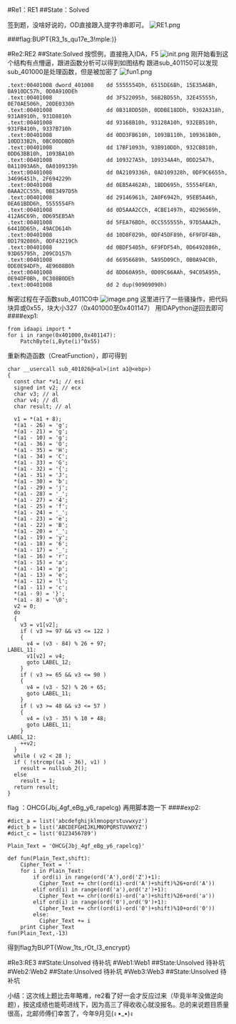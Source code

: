 #Re1：RE1
##State：Solved

签到题，没啥好说的，OD直接跟入提字符串即可。
![RE1.png](https://upload-images.jianshu.io/upload_images/16194151-6a9a6e5257d1e434.png?imageMogr2/auto-orient/strip%7CimageView2/2/w/1240)

###flag:BUPT{R3_1s_qu17e_3!mple:)}

#Re2:RE2
##State:Solved
按惯例，直接拖入IDA，F5
![init.png](https://upload-images.jianshu.io/upload_images/16194151-d49ab6520e99758e.png?imageMogr2/auto-orient/strip%7CimageView2/2/w/1240)
刚开始看到这个结构有点懵逼，跟进函数分析可以得到如图结构
跟进sub_401150可以发现sub_401000是处理函数，但是被加密了
![fun1.png](https://upload-images.jianshu.io/upload_images/16194151-2d8cd3d38e4ba29e.png?imageMogr2/auto-orient/strip%7CimageView2/2/w/1240)
```
.text:00401008 dword_401008    dd 5555554Dh, 6515DE6Bh, 15E35A6Bh, 0A910DC57h, 0D0A910DEh
.text:00401008                 dd 3F522095h, 56B2BD55h, 32E45555h, 0E70AE506h, 20DE0330h
.text:00401008                 dd 0B318DD5Dh, 0DDBE18DDh, 9302A318h, 931A8910h, 931D8810h
.text:00401008                 dd 93168B10h, 93128A10h, 932EB510h, 931FB410h, 9337B710h
.text:00401008                 dd 0DD3FB610h, 1093B110h, 109361B0h, 10DD33B2h, 0BC00DDBDh
.text:00401008                 dd 17BF1093h, 93B910DDh, 932CB810h, 0DD63BB10h, 1093BA10h
.text:00401008                 dd 109327A5h, 109334A4h, 0DD25A7h, 0A11093A6h, 0A0109339h
.text:00401008                 dd 0A2109336h, 0AD109328h, 0DF9C6655h, 34696451h, 2F694229h
.text:00401008                 dd 0EB5A462Ah, 1BDD695h, 55554FEAh, 0AAA2CC55h, 0BE3497D5h
.text:00401008                 dd 29146961h, 2A0F6942h, 95EB5A46h, 0EA61BDD6h, 5555554Fh
.text:00401008                 dd 0D5AAA2CCh, 4CBE1497h, 4D296569h, 412A6C69h, 0D695EB5Ah
.text:00401008                 dd 5FEA76BDh, 0CC555555h, 97D5AAA2h, 6441DD65h, 49ACD614h
.text:00401008                 dd 10D8F029h, 0DF45DF89h, 6F9FDF4Bh, 0D1792086h, 0DF43219Ch
.text:00401008                 dd 0BDF5405h, 6F9FDF54h, 0D6492086h, 93D65795h, 209CD157h
.text:00401008                 dd 66956689h, 5A95D09Ch, 0B0A94C0h, 0DE0E94DFh, 4E9608B0h
.text:00401008                 dd 8DD60A95h, 0D09C66AAh, 94C05A95h, 0E94DF0Bh, 0C308B0DEh
.text:00401008                 dd 2 dup(90909090h)
```
解密过程在子函数sub_4011C0中
![image.png](https://upload-images.jianshu.io/upload_images/16194151-fca0269c035e7216.png?imageMogr2/auto-orient/strip%7CimageView2/2/w/1240)
这里进行了一些骚操作，把代码块异或0x55，块大小327（0x401000至0x401147）
用IDAPython逆回去即可
####exp1:
```
from idaapi import *
for i in range(0x401000,0x401147):
    PatchByte(i,Byte(i)^0x55)

```
重新构造函数（CreatFunction），即可得到
```
char __usercall sub_401026@<al>(int a1@<ebp>)
{
  const char *v1; // esi
  signed int v2; // ecx
  char v3; // al
  char v4; // dl
  char result; // al

  v1 = *(a1 + 8);
  *(a1 - 26) = 'g';
  *(a1 - 21) = 'g';
  *(a1 - 10) = 'g';
  *(a1 - 36) = 'O';
  *(a1 - 35) = 'H';
  *(a1 - 34) = 'C';
  *(a1 - 33) = 'G';
  *(a1 - 32) = '{';
  *(a1 - 31) = 'J';
  *(a1 - 30) = 'b';
  *(a1 - 29) = 'j';
  *(a1 - 28) = '_';
  *(a1 - 27) = '4';
  *(a1 - 25) = 'f';
  *(a1 - 24) = '_';
  *(a1 - 23) = 'e';
  *(a1 - 22) = 'B';
  *(a1 - 20) = '_';
  *(a1 - 19) = 'y';
  *(a1 - 18) = '6';
  *(a1 - 17) = '_';
  *(a1 - 16) = 'r';
  *(a1 - 15) = 'a';
  *(a1 - 14) = 'p';
  *(a1 - 13) = 'e';
  *(a1 - 12) = 'l';
  *(a1 - 11) = 'c';
  *(a1 - 9) = '}';
  *(a1 - 8) = '\0';
  v2 = 0;
  do
  {
    v3 = v1[v2];
    if ( v3 >= 97 && v3 <= 122 )
    {
      v4 = (v3 - 84) % 26 + 97;
LABEL_11:
      v1[v2] = v4;
      goto LABEL_12;
    }
    if ( v3 >= 65 && v3 <= 90 )
    {
      v4 = (v3 - 52) % 26 + 65;
      goto LABEL_11;
    }
    if ( v3 >= 48 && v3 <= 57 )
    {
      v4 = (v3 - 35) % 10 + 48;
      goto LABEL_11;
    }
LABEL_12:
    ++v2;
  }
  while ( v2 < 28 );
  if ( !strcmp((a1 - 36), v1) )
    result = nullsub_2();
  else
    result = 1;
  return result;
}
```
flag ：OHCG{Jbj_4gf_eBg_y6_rapelcg}
再用脚本跑一下
####exp2:
```
#dict_a = list('abcdefghijklmnopqrstuvwxyz')
#dict_b = list('ABCDEFGHIJKLMNOPQRSTUVWXYZ')
#dict_c = list('0123456789')

Plain_Text = 'OHCG{Jbj_4gf_eBg_y6_rapelcg}'

def fun(Plain_Text,shift):
    Cipher_Text = ''
    for i in Plain_Text:
        if ord(i) in range(ord('A'),ord('Z')+1):
          Cipher_Text += chr((ord(i)-ord('A')+shift)%26+ord('A'))
        elif ord(i) in range(ord('a'),ord('z')+1):
          Cipher_Text += chr((ord(i)-ord('a')+shift)%26+ord('a'))
        elif ord(i) in range(ord('0'),ord('9')+1):
          Cipher_Text += chr((ord(i)-ord('0')+shift)%10+ord('0'))
        else:
          Cipher_Text += i
    print Cipher_Text
fun(Plain_Text,-13)
```
得到flag为BUPT{Wow_1ts_rOt_l3_encrypt}

#Re3:RE3
##State:Unsolved
待补坑
#Web1:Web1
##State:Unsolved
待补坑
#Web2:Web2
##State:Unsolved
待补坑
#Web3:Web3
##State:Unsolved
待补坑

小结：这次线上题比去年略难，re2看了好一会才反应过来（毕竟半年没做逆向题），按这成绩也能苟进线下，因为高三了得收收心就没报名。总的来说题目质量很高，北邮师傅们幸苦了，今年9月见(ง •_•)ง